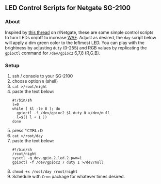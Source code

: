 ## LED Control Scripts for Netgate SG-2100

### About

Inspired by [this thread](https://www.reddit.com/r/Netgate/comments/mxjawo/sg2100_led_light_too_bright/) on r/Netgate, these are some simple control scripts to turn LEDs on/off to increase [WAF](https://en.wikipedia.org/wiki/Wife_acceptance_factor). Adjust as desired, the `day` script below will apply a dim green color to the leftmost LED. You can play with the brightness by adjusting `duty` (0-255) and RGB values by replicating the `gpioctl` command for `/dev/gpioc2` 6,7,8 (R,G,B).

### Setup

1. ssh / console to your SG-2100
1. choose option `8` (shell)
1. `cat >/root/night`
1. paste the text below:
   ```
   #!/bin/sh
   l=0
   while [ $l -le 8 ]; do
     gpioctl -f /dev/gpioc2 $l duty 0 >/dev/null
     l=$(( l + 1 ))
   done
   ```
1. press <kbd>⌃CTRL</kbd>+<kbd>D</kbd>
1. `cat >/root/day`
1. paste the text below:
   ```
   #!/bin/sh
   /root/night
   sysctl -q dev.gpio.2.led.2.pwm=1
   gpioctl -f /dev/gpioc2 7 duty 1 >/dev/null
   ```
1. `chmod +x /root/day /root/night`
1. Schedule with `Cron` package for whatever times desired.
